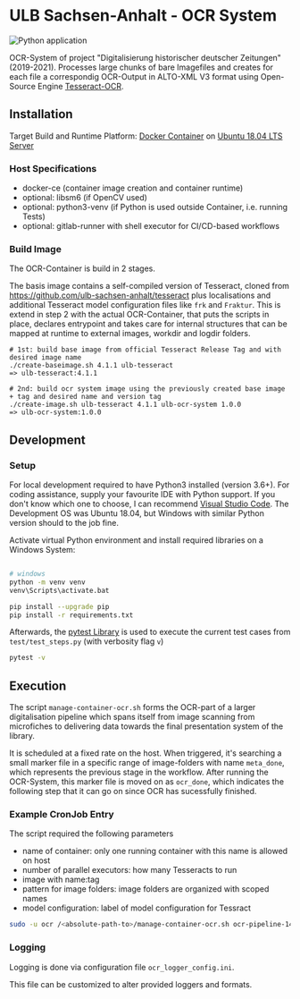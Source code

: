 # ULB Sachsen-Anhalt - OCR System

![Python application](https://github.com/ulb-sachsen-anhalt/ocr-pipeline/workflows/Python%20application/badge.svg)

OCR-System of project "Digitalisierung historischer deutscher Zeitungen" (2019-2021). Processes large chunks of bare Imagefiles and creates for each file a correspondig OCR-Output in ALTO-XML V3 format using Open-Source Engine [Tesseract-OCR](https://github.com/tesseract-ocr/tesseract).

## Installation

Target Build and Runtime Platform: [Docker Container](https://www.docker.com/get-started) on [Ubuntu 18.04 LTS Server](https://ubuntu.com/#download)

### Host Specifications

* docker-ce (container image creation and container runtime)
* optional: libsm6 (if OpenCV used)
* optional: python3-venv (if Python is used outside Container, i.e. running Tests)
* optional: gitlab-runner with shell executor for CI/CD-based workflows

### Build Image

The OCR-Container is build in 2 stages.

The basis image contains a self-compiled version of Tesseract, cloned from <https://github.com/ulb-sachsen-anhalt/tesseract> plus localisations and additional Tesseract model configuration files like `frk` and `Fraktur`. This is extend in step 2 with the actual OCR-Container, that puts the scripts in place, declares entrypoint and takes care for internal structures that can be mapped at runtime to external images, workdir and logdir folders.

```shell
# 1st: build base image from official Tesseract Release Tag and with desired image name
./create-baseimage.sh 4.1.1 ulb-tesseract
=> ulb-tesseract:4.1.1

# 2nd: build ocr system image using the previously created base image + tag and desired name and version tag
./create-image.sh ulb-tesseract 4.1.1 ulb-ocr-system 1.0.0
=> ulb-ocr-system:1.0.0

```

## Development

### Setup

For local development required to have Python3 installed (version 3.6+). For coding assistance, supply your favourite IDE with Python support. If you don't know which one to choose, I can recommend [Visual Studio Code](https://code.visualstudio.com/). The Development OS was Ubuntu 18.04, but Windows with similar Python version should to the job fine.

Activate virtual Python environment and install required libraries on a Windows System:

```bash

# windows
python -m venv venv
venv\Scripts\activate.bat

pip install --upgrade pip
pip install -r requirements.txt

```

Afterwards, the [pytest Library](https://docs.pytest.org/en/latest/contents.html) is used to execute the current test cases from `test/test_steps.py` (with verbosity flag `v`)

```bash
pytest -v
```

## Execution

The script `manage-container-ocr.sh` forms the OCR-part of a larger digitalisation pipeline which spans itself from image scanning from microfiches to delivering data towards the final presentation system of the library.

It is scheduled at a fixed rate on the host. When triggered, it's searching a small marker file in a specific range of image-folders with name `meta_done`, which represents the previous stage in the workflow. After running the OCR-System, this marker file is moved on as `ocr_done`, which indicates the following step that it can go on since OCR has sucessfully finished.

### Example CronJob Entry

The script required the following parameters

* name of container: only one running container with this name is allowed on host
* number of parallel executors: how many Tesseracts to run
* image with name:tag
* pattern for image folders: image folders are organized with scoped names
* model configuration: label of model configuration for Tessract

```bash
sudo -u ocr /<absolute-path-to>/manage-container-ocr.sh ocr-pipeline-14 14 ulb-ocr-pipeline:1.0.6 "/data/ocr/${PPN_SAALEBOTE}_J_01*" frk | logger -t CRON_OCR
```

### Logging

Logging is done via configuration file `ocr_logger_config.ini`.

This file can be customized to alter provided loggers and formats.
